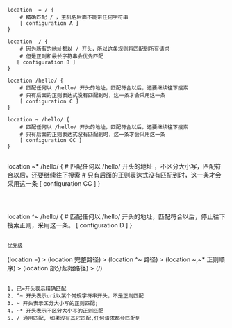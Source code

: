 ```
location  = / {
	# 精确匹配 / ，主机名后面不能带任何字符串
	[ configuration A ] 
}

```



```
location  / {
	# 因为所有的地址都以 / 开头，所以这条规则将匹配到所有请求
 	# 但是正则和最长字符串会优先匹配
   [ configuration B ] 
}
```


```
location /hello/ {
	# 匹配任何以 /hello/ 开头的地址，匹配符合以后，还要继续往下搜索
	# 只有后面的正则表达式没有匹配到时，这一条才会采用这一条
  	[ configuration C ] 
}
```

```
location ~ /hello/ {
	# 匹配任何以 /hello/ 开头的地址，匹配符合以后，还要继续往下搜索
	# 只有后面的正则表达式没有匹配到时，这一条才会采用这一条
	[ configuration CC ] 
}


```
location ~* /hello/ {
	# 匹配任何以 /hello/  开头的地址 ，不区分大小写，匹配符合以后，还要继续往下搜索
	# 只有后面的正则表达式没有匹配到时，这一条才会采用这一条
	[ configuration CC ] 
}
```



```
location ^~ /hello/ {
	# 匹配任何以 /hello/ 开头的地址，匹配符合以后，停止往下搜索正则，采用这一条。
	[ configuration D ] 
}
```

优先级

```
(location =) > (location 完整路径) > (location ^~ 路径) > (location ~,~* 正则顺序) > (location 部分起始路径) > (/)
```

1. 已=开头表示精确匹配
2. ^~ 开头表示uri以某个常规字符串开头，不是正则匹配
3. ~ 开头表示区分大小写的正则匹配;
4. ~* 开头表示不区分大小写的正则匹配
5. / 通用匹配, 如果没有其它匹配,任何请求都会匹配到



